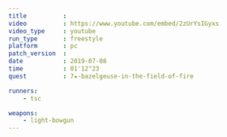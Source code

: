 ```yaml
---
title          :
video          : https://www.youtube.com/embed/2zUrYsIGyxs
video_type     : youtube
run_type       : freestyle
platform       : pc
patch_version  :
date           : 2019-07-08
time           : 01'12"23
quest          : 7★-bazelgeuse-in-the-field-of-fire

runners:
    - tsc

weapons:
    - light-bowgun
---
```

